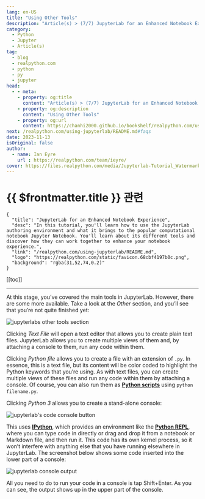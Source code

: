 ```yaml
---
lang: en-US
title: "Using Other Tools"
description: "Article(s) > (7/7) JupyterLab for an Enhanced Notebook Experience"
category:
  - Python
  - Jupyter
  - Article(s)
tag:
  - blog
  - realpython.com
  - python
  - py
  - jupyter
head:
  - - meta:
    - property: og:title
      content: "Article(s) > (7/7) JupyterLab for an Enhanced Notebook Experience"
    - property: og:description
      content: "Using Other Tools"
    - property: og:url
      content: https://chanhi2000.github.io/bookshelf/realpython.com/using-jupyterlab/using-other-tools.html
next: /realpython.com/using-jupyterlab/README.md#faqs
date: 2023-11-13
isOriginal: false
author:
  - name: Ian Eyre
    url : https://realpython.com/team/ieyre/
cover: https://files.realpython.com/media/Jupyterlab-Tutorial_Watermarked.e68ba3554953.jpg
---
```


# {{ $frontmatter.title }} 관련

```component VPCard
{
  "title": "JupyterLab for an Enhanced Notebook Experience",
  "desc": "In this tutorial, you'll learn how to use the JupyterLab authoring environment and what it brings to the popular computational notebook Jupyter Notebook. You'll learn about its different tools and discover how they can work together to enhance your notebook experience.",
  "link": "/realpython.com/using-jupyterlab/README.md",
  "logo": "https://realpython.com/static/favicon.68cbf4197b0c.png",
  "background": "rgba(31,52,74,0.2)"
}
```

[[toc]]

---

<SiteInfo
  name="JupyterLab for an Enhanced Notebook Experience"
  desc="In this tutorial, you'll learn how to use the JupyterLab authoring environment and what it brings to the popular computational notebook Jupyter Notebook. You'll learn about its different tools and discover how they can work together to enhance your notebook experience."
  url="https://realpython.com/using-jupyterlab#using-other-tools"
  logo="https://realpython.com/static/favicon.68cbf4197b0c.png"
  preview="https://files.realpython.com/media/Jupyterlab-Tutorial_Watermarked.e68ba3554953.jpg"/>

At this stage, you’ve covered the main tools in JupyterLab. However, there are some more available. Take a look at the *Other* section, and you’ll see that you’re not quite finished yet:

![jupyterlabs other tools section](https://files.realpython.com/media/ie-other-toolsCR.68e4c69aca60.png)

Clicking *Text File* will open a text editor that allows you to create plain text files. JupyterLab allows you to create multiple views of them and, by attaching a console to them, run any code within them.

Clicking *Python file* allows you to create a file with an extension of <FontIcon icon="fa-brands fa-python"/>`.py`. In essence, this is a text file, but its content will be color coded to highlight the Python keywords that you’re using. As with text files, you can create multiple views of these files and run any code within them by attaching a console. Of course, you can also run them as [**Python scripts**](/realpython.com/run-python-scripts.md) using `python filename.py`.

Clicking *Python 3* allows you to create a stand-alone console:

![jupyterlab's code console button](https://files.realpython.com/media/ie-code-console-buttonCR.c5a7ae7d3f7a.png)

This uses [**IPython**](/realpython.com/ipython-interactive-python-shell.md), which provides an environment like the [**Python REPL**](/realpython.com/python-repl.md), where you can type code in directly or drag and drop it from a notebook or Markdown file, and then run it. This code has its own kernel process, so it won’t interfere with anything else that you have running elsewhere in JupyterLab. The screenshot below shows some code inserted into the lower part of a console:

![jupyterlab console output](https://files.realpython.com/media/ie-console-outputCR.aef5bb5eb354.png)

All you need to do to run your code in a console is tap Shift+Enter. As you can see, the output shows up in the upper part of the console.
